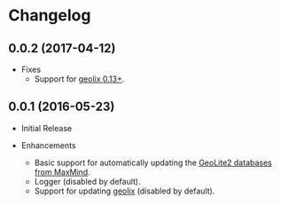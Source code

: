 # Changelog

## 0.0.2 (2017-04-12)

* Fixes
  * Support for [geolix 0.13+](https://github.com/elixir-geolix/geolix/releases/tag/v0.13.0).

## 0.0.1 (2016-05-23)

* Initial Release

* Enhancements
  * Basic support for automatically updating the [GeoLite2 databases from MaxMind](https://dev.maxmind.com/geoip/geoip2/geolite2/).
  * Logger (disabled by default).
  * Support for updating [geolix](https://github.com/mneudert/geolix) (disabled by default).
